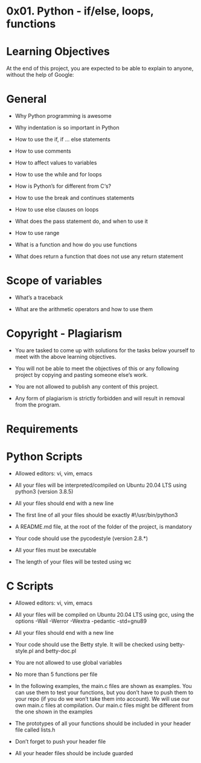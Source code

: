 # 0x01. Python - if/else, loops, functions

# Learning Objectives
At the end of this project, you are expected to be able to explain to anyone, without the help of Google:

# General

* Why Python programming is awesome

* Why indentation is so important in Python

* How to use the if, if ... else statements

* How to use comments

* How to affect values to variables

* How to use the while and for loops

* How is Python’s for different from C‘s?

* How to use the break and continues statements

* How to use else clauses on loops

* What does the pass statement do, and when to use it

* How to use range

* What is a function and how do you use functions

* What does return a function that does not use any return statement

# Scope of variables

* What’s a traceback

* What are the arithmetic operators and how to use them

# Copyright - Plagiarism

* You are tasked to come up with solutions for the tasks below yourself to meet with the above learning objectives.

* You will not be able to meet the objectives of this or any following project by copying and pasting someone else’s work.

* You are not allowed to publish any content of this project.

* Any form of plagiarism is strictly forbidden and will result in removal from the program.


# Requirements

# Python Scripts

* Allowed editors: vi, vim, emacs

* All your files will be interpreted/compiled on Ubuntu 20.04 LTS using python3 (version 3.8.5)

* All your files should end with a new line

* The first line of all your files should be exactly #!/usr/bin/python3

* A README.md file, at the root of the folder of the project, is mandatory

*  Your code should use the pycodestyle (version 2.8.*)

* All your files must be executable

* The length of your files will be tested using wc

# C Scripts

* Allowed editors: vi, vim, emacs

* All your files will be compiled on Ubuntu 20.04 LTS using gcc, using the options -Wall -Werror -Wextra -pedantic -std=gnu89
* All your files should end with a new line

* Your code should use the Betty style. It will be checked using betty-style.pl and betty-doc.pl

* You are not allowed to use global variables

* No more than 5 functions per file

* In the following examples, the main.c files are shown as examples. You can use them to test your functions, but you don’t have to push them to your repo (if you do we won’t take them into account). We will use our own main.c files at compilation. Our main.c files might be different from the one shown in the examples

* The prototypes of all your functions should be included in your header file called lists.h

* Don’t forget to push your header file

* All your header files should be include guarded
